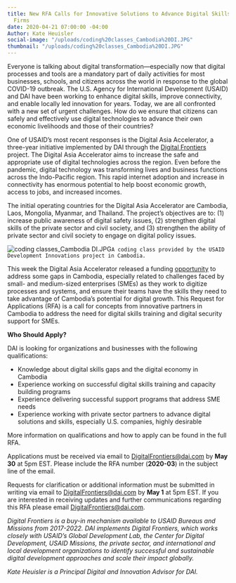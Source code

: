 ```yaml
---
title: New RFA Calls for Innovative Solutions to Advance Digital Skills for Small
  Firms
date: 2020-04-21 07:00:00 -04:00
Author: Kate Heuisler
social-image: "/uploads/coding%20classes_Cambodia%20DI.JPG"
thumbnail: "/uploads/coding%20classes_Cambodia%20DI.JPG"
---
```


Everyone is talking about digital transformation—especially now that digital processes and tools are a mandatory part of daily activities for most businesses, schools, and citizens across the world in response to the global COVID-19 outbreak. The U.S. Agency for International Development (USAID) and DAI have been working to enhance digital skills, improve connectivity, and enable locally led innovation for years. Today, we are all confronted with a new set of urgent challenges. How do we ensure that citizens can safely and effectively use digital technologies to advance their own economic livelihoods and those of their countries?

<!--more-->

One of USAID’s most recent responses is the Digital Asia Accelerator, a three-year initiative implemented by DAI through the [Digital Frontiers](https://www.dai.com/our-work/projects/worldwide-digital-frontiers-df) project. The Digital Asia Accelerator aims to increase the safe and appropriate use of digital technologies across the region. Even before the pandemic, digital technology was transforming lives and business functions across the Indo-Pacific region. This rapid internet adoption and increase in connectivity has enormous potential to help boost economic growth, access to jobs, and increased incomes.

The initial operating countries for the Digital Asia Accelerator are Cambodia, Laos, Mongolia, Myanmar, and Thailand. The project’s objectives are to: (1) increase public awareness of digital safety issues, (2) strengthen digital skills of the private sector and civil society, and (3) strengthen the ability of private sector and civil society to engage on digital policy issues.

![coding classes_Cambodia DI.JPG](/uploads/coding%20classes_Cambodia%20DI.JPG)`A coding class provided by the USAID Development Innovations project in Cambodia.`

This week the Digital Asia Accelerator released a funding [opportunity](https://dai0-my.sharepoint.com/personal/kate_heuisler_dai_com/Documents/Link%20to%20RFA) to address some gaps in Cambodia, especially related to challenges faced by small- and medium-sized enterprises (SMEs) as they work to digitize processes and systems, and ensure their teams have the skills they need to take advantage of Cambodia’s potential for digital growth. This Request for Applications (RFA) is a call for concepts from innovative partners in Cambodia to address the need for digital skills training and digital security support for SMEs.

**Who Should Apply?**

DAI is looking for organizations and businesses with the following qualifications:

* Knowledge about digital skills gaps and the digital economy in Cambodia
* Experience working on successful digital skills training and capacity building programs
* Experience delivering successful support programs that address SME needs
* Experience working with private sector partners to advance digital solutions and skills, especially U.S. companies, highly desirable

More information on qualifications and how to apply can be found in the full RFA.

Applications must be received via email to [DigitalFrontiers@dai.com](mailto:DigitalFrontiers@dai.com) by **May 30** at 5pm EST. Please include the RFA number (**2020-03**) in the subject line of the email.

Requests for clarification or additional information must be submitted in writing via email to [DigitalFrontiers@dai.com](mailto:DigitalFrontiers@dai.com) by **May 1** at 5pm EST. If you are interested in receiving updates and further communications regarding this RFA please email DigitalFrontiers@dai.com.

*Digital Frontiers is a buy-in mechanism available to USAID Bureaus and Missions from 2017-2022. DAI implements Digital Frontiers, which works closely with USAID’s Global Development Lab, the Center for Digital Development, USAID Missions, the private sector, and international and local development organizations to identify successful and sustainable digital development approaches and scale their impact globally.*

*Kate Heuisler is a Principal Digital and Innovation Advisor for DAI.*